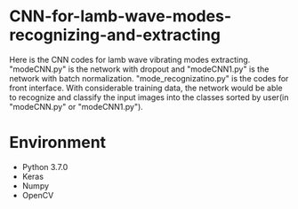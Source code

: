 # CNN-for-lamb-wave-modes-recognizing-and-extracting
 Here is the CNN codes for lamb wave vibrating modes extracting. "modeCNN.py" is the network with dropout and "modeCNN1.py" is the network with batch normalization.
 "mode_recognizatino.py" is the codes for front interface.
 With considerable training data, the network would be able to recognize and classify the input images into the classes sorted by user(in "modeCNN.py" or "modeCNN1.py").

# Environment
- Python 3.7.0
- Keras
- Numpy
- OpenCV
